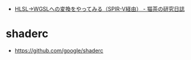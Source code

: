 - [HLSL→WGSLへの変換をやってみる（SPIR-V経由） - 猫茶の研究日誌](https://nekocha.hatenablog.com/entry/2023/04/10/150132#Tint)

# shaderc

- https://github.com/google/shaderc
